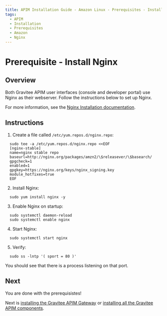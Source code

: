 ```yaml
---
title: APIM Installation Guide - Amazon Linux - Prerequisites - Install Nginx
tags:
  - APIM
  - Installation
  - Prerequisites
  - Amazon
  - Nginx
---
```




# Prerequisite - Install Nginx

## Overview

Both Gravitee APIM user interfaces (console and developer portal) use Nginx as their webserver. Follow the instructions below to set up Nginx.

For more information, see the [Nginx Installation documentation](https://nginx.org/en/linux_packages.html#Amazon-Linux).

## Instructions

1. Create a file called `/etc/yum.repos.d/nginx.repo`:

```
  sudo tee -a /etc/yum.repos.d/nginx.repo <<EOF
  [nginx-stable]
  name=nginx stable repo
  baseurl=http://nginx.org/packages/amzn2/\$releasever/\$basearch/
  gpgcheck=1
  enabled=1
  gpgkey=https://nginx.org/keys/nginx_signing.key
  module_hotfixes=true
  EOF
```

2. Install Nginx:

```
  sudo yum install nginx -y
```

3. Enable Nginx on startup:

```
  sudo systemctl daemon-reload
  sudo systemctl enable nginx
```

4. Start Nginx:

```
  sudo systemctl start nginx
```

5. Verify:

```
  sudo ss -lntp '( sport = 80 )'
```

You should see that there is a process listening on that port.

## Next

You are done with the prerequisistes!

Next is [installing the Gravitee APIM Gateway](installation-guide-amazon-gateway.md) or [installing all the Gravitee APIM components](installation-guide-amazon-all.md).
